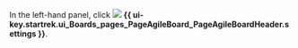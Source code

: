 In the left-hand panel, click ![](../../_assets/tracker/svg/settings.svg) **{{ ui-key.startrek.ui_Boards_pages_PageAgileBoard_PageAgileBoardHeader.settings }}**.

